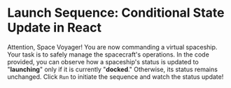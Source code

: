 # Launch Sequence: Conditional State Update in React

Attention, Space Voyager! You are now commanding a virtual spaceship. Your task is to safely manage the spacecraft's operations. In the code provided, you can observe how a spaceship's status is updated to "**launching**" only if it is currently "**docked**." Otherwise, its status remains unchanged. Click `Run` to initiate the sequence and watch the status update!